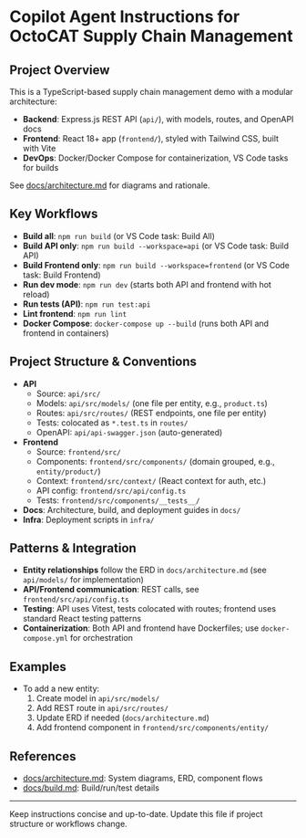 
# Copilot Agent Instructions for OctoCAT Supply Chain Management

## Project Overview

This is a TypeScript-based supply chain management demo with a modular architecture:
- **Backend**: Express.js REST API (`api/`), with models, routes, and OpenAPI docs
- **Frontend**: React 18+ app (`frontend/`), styled with Tailwind CSS, built with Vite
- **DevOps**: Docker/Docker Compose for containerization, VS Code tasks for builds

See [docs/architecture.md](../docs/architecture.md) for diagrams and rationale.

## Key Workflows

- **Build all**: `npm run build` (or VS Code task: Build All)
- **Build API only**: `npm run build --workspace=api` (or VS Code task: Build API)
- **Build Frontend only**: `npm run build --workspace=frontend` (or VS Code task: Build Frontend)
- **Run dev mode**: `npm run dev` (starts both API and frontend with hot reload)
- **Run tests (API)**: `npm run test:api`
- **Lint frontend**: `npm run lint`
- **Docker Compose**: `docker-compose up --build` (runs both API and frontend in containers)

## Project Structure & Conventions

- **API**
	- Source: `api/src/`
	- Models: `api/src/models/` (one file per entity, e.g., `product.ts`)
	- Routes: `api/src/routes/` (REST endpoints, one file per entity)
	- Tests: colocated as `*.test.ts` in `routes/`
	- OpenAPI: `api/api-swagger.json` (auto-generated)
- **Frontend**
	- Source: `frontend/src/`
	- Components: `frontend/src/components/` (domain grouped, e.g., `entity/product/`)
	- Context: `frontend/src/context/` (React context for auth, etc.)
	- API config: `frontend/src/api/config.ts`
	- Tests: `frontend/src/components/__tests__/`
- **Docs**: Architecture, build, and deployment guides in `docs/`
- **Infra**: Deployment scripts in `infra/`

## Patterns & Integration

- **Entity relationships** follow the ERD in `docs/architecture.md` (see `api/models/` for implementation)
- **API/Frontend communication**: REST calls, see `frontend/src/api/config.ts`
- **Testing**: API uses Vitest, tests colocated with routes; frontend uses standard React testing patterns
- **Containerization**: Both API and frontend have Dockerfiles; use `docker-compose.yml` for orchestration

## Examples

- To add a new entity:
	1. Create model in `api/src/models/`
	2. Add REST route in `api/src/routes/`
	3. Update ERD if needed (`docs/architecture.md`)
	4. Add frontend component in `frontend/src/components/entity/`

## References

- [docs/architecture.md](../docs/architecture.md): System diagrams, ERD, component flows
- [docs/build.md](../docs/build.md): Build/run/test details

---
Keep instructions concise and up-to-date. Update this file if project structure or workflows change.